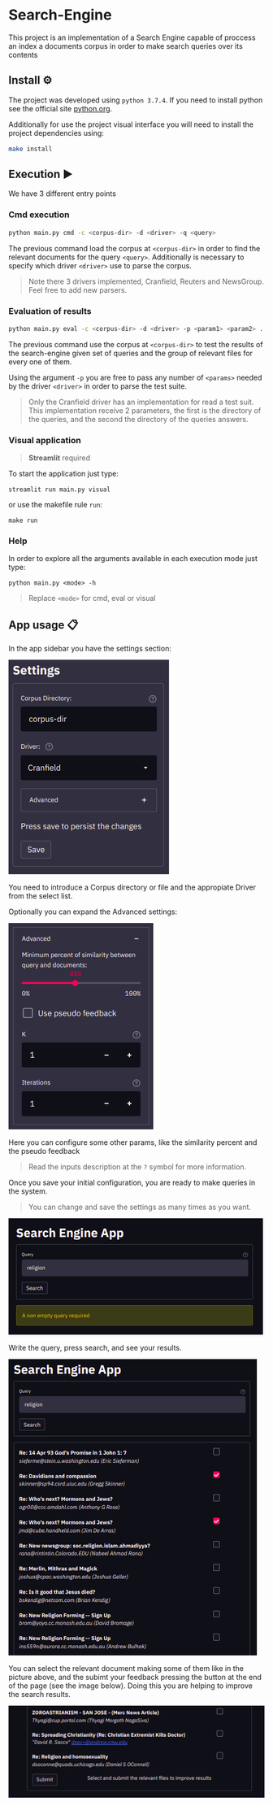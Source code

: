 # Search-Engine

This project is an implementation of a Search Engine capable of proccess an index a documents corpus
in order to make search queries over its contents

## Install ⚙️
The project was developed using `python 3.7.4`. If you need to install python see the official site [python.org](https://www.python.org/downloads).

Additionally for use the project visual interface you will need to install the project dependencies using:
```bash
make install
```

## Execution ▶️
We have 3 different entry points

### Cmd execution
```bash
python main.py cmd -c <corpus-dir> -d <driver> -q <query>
```
The previous command load the corpus at `<corpus-dir>` in order to find the relevant documents for the query `<query>`. Additionally is necessary to specify which driver `<driver>` use to parse the corpus.

> Note there 3 drivers implemented, Cranfield, Reuters and NewsGroup. Feel free to add new parsers.

### Evaluation of results
```bash
python main.py eval -c <corpus-dir> -d <driver> -p <param1> <param2> ...
```
The previous command use the corpus at `<corpus-dir>` to test the results of the search-engine given set of queries and the group of relevant files for every one of them. 

Using the argument `-p` you are free to pass any number of `<params>` needed by the driver `<driver>` in order to parse the test suite.

> Only the Cranfield driver has an implementation for read a test suit. This implementation receive 2 parameters, the first is the directory of the queries, and the second the directory of the queries answers.

### Visual application
> **Streamlit** required

To start the application just type:
```
streamlit run main.py visual
```
or use the makefile rule `run`:
```
make run
```
### Help
In order to explore all the arguments available in each execution mode just type:
```
python main.py <mode> -h
```
> Replace `<mode>` for cmd, eval or visual

## App usage 📋
In the app sidebar you have the settings section:

![Settings](./images/settings.png)

You need to introduce a Corpus directory or file and the appropiate Driver from the select list.

Optionally you can expand the Advanced settings:

![Advanced](./images/advanced.png)

Here you can configure some other params, like the similarity percent and the pseudo feedback

> Read the inputs description at the `?` symbol for more information.

Once you save your initial configuration, you are ready to make queries in the system.

> You can change and save the settings as many times as you want.

![Query](./images/empty.png)

Write the query, press search, and see your results.

![Results](./images/query.png)

You can select the relevant document making some of them like in the picture above, and the subimt your feedback pressing the button at the end of the page (see the image below). Doing this you are helping to improve the search results.

![Feedback](./images/submit.png)


